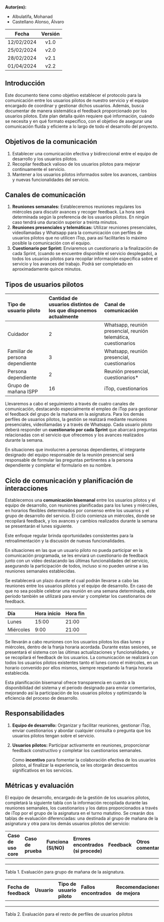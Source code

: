 ﻿**Autor(es):**
- Albulatifa, Mohanad
- Castellano Alonso, Álvaro

|**Fecha**|**Versión**|
| :-: | :-: |
|12/02/2024|v1.0|
|25/02/2024|v2.0|
|28/02/2024|v2.1|
|01/04/2024|v2.2|


## Introducción
Este documento tiene como objetivo establecer el protocolo para la comunicación entre los usuarios pilotos de nuestro servicio y el equipo encargado de coordinar y gestionar dichos usuarios. Además, busca documentar de manera sistemática el feedback proporcionado por los usuarios pilotos. Este plan detalla quién requiere qué información, cuándo se necesita y en qué formato específico, con el objetivo de asegurar una comunicación fluida y eficiente a lo largo de todo el desarrollo del proyecto.

## Objetivos de la comunicación
1. Establecer una comunicación efectiva y bidireccional entre el equipo de desarrollo y los usuarios pilotos.
1. Recopilar feedback valioso de los usuarios pilotos para mejorar continuamente el servicio.
1. Mantener a los usuarios pilotos informados sobre los avances, cambios y nuevas funcionalidades del servicio.

## Canales de comunicación
1. **Reuniones semanales:** Estableceremos reuniones regulares los miércoles para discutir avances y recoger feedback. La hora será determinada según la preferencia de los usuarios pilotos. En ningún caso tendrá una duración superior a treinta minutos.
2. **Reuniones presenciales y telemáticas:** Utilizar reuniones presenciales, videollamadas y Whatsapp para la comunicación con perfiles de usuarios pilotos que no utilicen iTop, para así facilitarles lo máximo posible la comunicación con el equipo.
3. **Cuestionario por Sprint:** Enviaremos un cuestionario a la finalización de cada Sprint, (cuando se encuentre disponible el servicio desplegado), a todos los usuarios pilotos para recopilar información específica sobre el servicio y los avances del trabajo. Podrá ser completado en aproximadamente quince minutos.






## Tipos de usuarios pilotos

|**Tipo de usuario piloto**|**Cantidad de usuarios distintos de los que disponemos actualmente**|**Canal de comunicación**|
| :- | :- | :- |
|Cuidador|2|Whatsapp, reunión presencial, reunión telemática, cuestionarios|
|Familiar de persona dependiente|3|Whatsapp, reunión presencial, cuestionarios|
|Persona dependiente|2|Reunión presencial, cuestionarios\*|
|Grupo de mañana ISPP|16|iTop, cuestionarios|

Llevaremos a cabo el seguimiento a través de cuatro canales de comunicación, destacando especialmente el empleo de iTop para gestionar el feedback del grupo de la mañana en la asignatura. Para los demás perfiles de usuarios pilotos, la gestión se realizará mediante reuniones presenciales, videollamadas y a través de Whatsapp. Cada usuario piloto deberá responder un **cuestionario por cada Sprint** que abarcará preguntas relacionadas con el servicio que ofrecemos y los avances realizados durante la semana.

En situaciones que involucren a personas dependientes, el integrante designado del equipo responsable de la reunión presencial será responsable de formular las preguntas pertinentes a la persona dependiente y completar el formulario en su nombre.

## Ciclo de comunicación y planificación de interacciones
Establecemos una **comunicación bisemanal** entre los usuarios pilotos y el equipo de desarrollo, con reuniones planificadas para los lunes y miércoles, en horarios flexibles determinados por consenso entre los usuarios y el grupo de desarrollo del servicio. El ciclo comienza un miércoles, donde se recopilará feedback, y los avances y cambios realizados durante la semana se presentarán el lunes siguiente.

Este enfoque regular brinda oportunidades consistentes para la retroalimentación y la discusión de nuevas funcionalidades. 

En situaciones en las que un usuario piloto no pueda participar en la comunicación programada, se les enviará un cuestionario de feedback junto con un vídeo destacando las últimas funcionalidades del servicio, asegurando la participación de todos, incluso si no pueden unirse a las reuniones semanales establecidas.

Se establecerá un plazo durante el cual podrán llevarse a cabo las reuniones entre los usuarios pilotos y el equipo de desarrollo. En caso de que no sea posible celebrar una reunión en una semana determinada, este período también se utilizará para enviar y completar los cuestionarios de feedback.

|**Día**|**Hora inicio**|**Hora fin**|
| :- | :- | :- |
|Lunes|15:00|21:00|
|Miércoles|9:00|21:00|

Se llevarán a cabo reuniones con los usuarios pilotos los días lunes y miércoles, dentro de la franja horaria acordada. Durante estas sesiones, se presentará el sistema con las últimas actualizaciones y funcionalidades, y se recopilará el feedback de los usuarios. La comunicación se realizará con todos los usuarios pilotos existentes tanto el lunes como el miércoles, en un horario convenido por ellos mismos, siempre respetando la franja horaria establecida.

Esta planificación bisemanal ofrece transparencia en cuanto a la disponibilidad del sistema y el periodo designado para enviar comentarios, mejorando así la participación de los usuarios pilotos y optimizando la eficiencia del proceso de desarrollo.

## Responsabilidades
1. **Equipo de desarrollo:** Organizar y facilitar reuniones, gestionar iTop, enviar cuestionarios y abordar cualquier consulta o pregunta que los usuarios pilotos tengan sobre el servicio.
2. **Usuarios pilotos:** Participar activamente en reuniones, proporcionar feedback constructivo y completar los cuestionarios semanales.

   Como **incentivo** para fomentar la colaboración efectiva de los usuarios pilotos, al finalizar la experiencia, se les otorgarán descuentos significativos en los servicios.


## Métricas y evaluación
El equipo de desarrollo, encargado de la gestión de los usuarios pilotos, completará la siguiente tabla con la información recopilada durante las reuniones semanales, los cuestionarios y los datos proporcionados a través de iTop por el grupo de la asignatura en el turno matutino. Se crearán dos tablas de evaluación diferenciadas: una destinada al grupo de mañana de la asignatura y otra para los demás usuarios pilotos del servicio:

|Caso de uso core|Caso de prueba|Funciona (SI/NO)|Errores encontrados (si procede)|Feedback|Otros comentarios|
| :- | :- | :- | :- | :- | :- |
|||||||
|||||||
|||||||

Tabla 1. Evaluación para grupo de mañana de la asignatura.

|Fecha de feedback|Usuario|Tipo de usuario piloto|Fallos encontrados|Recomendaciones de mejora|Otros comentarios|
| :- | :- | :- | :- | :- | :- |
|||||||
|||||||
|||||||

Tabla 2. Evaluación para el resto de perfiles de usuarios pilotos

